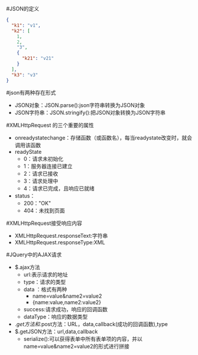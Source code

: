 #JSON的定义

```json
{
  "k1": "v1",
  "k2": [
    1,
    2,
    "3",
    {
      "k21": "v21"
    }
  ],
  "k3": "v3"
}
``` 

#json有两种存在形式
- JSON对象：JSON.parse():json字符串转换为JSON对象
- JSON字符串：JSON.stringify():把JSON对象转换为JSON字符串

#XMLHttpRequest 的三个重要的属性
- onreadystatechange：存储函数（或函数名），每当readystate改变时，就会调用该函数
- readyState
    - 0：请求未初始化
    - 1：服务器连接已建立
    - 2：请求已接收
    - 3：请求处理中
    - 4：请求已完成，且响应已就绪
- status：
    - 200："OK"
    - 404：未找到页面
    
#XMLHttpRequest接受响应内容
- XMLHttpRequest.responseText:字符串
- XMLHttpRequest.responseType:XML

#JQuery中的AJAX请求
- $.ajax方法
    - url:表示请求的地址
    - type：请求的类型
    - data ：格式有两种
        - name=value&name2=value2
        - {name:value,name2:value2}
    - success:请求成功，响应的回调函数
    - dataType：响应的数据类型
- $.get方法和$.post方法：URL，data,callback(成功的回调函数),type
- $.getJSON方法：url,data,callback
    - serialize():可以获得表单中所有表单项的内容，并以name=value&name2=value2的形式进行拼接